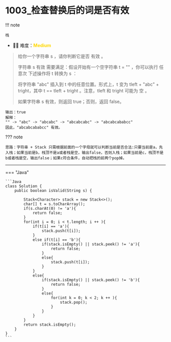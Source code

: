 # 1003_检查替换后的词是否有效

!!! note
    
    栈

- 🔑🔑 难度：<span style = "color:gold; font-weight:bold">Medium</span>



> 给你一个字符串 s ，请你判断它是否 有效 。
> 
> 字符串 s 有效 需要满足：假设开始有一个空字符串 t = "" ，你可以执行 任意次 下述操作将 t 转换为 s ：
> 
> 将字符串 "abc" 插入到 t 中的任意位置。形式上，t 变为 tleft + "abc" + tright，其中 t == tleft + tright 。注意，tleft 和 tright 可能为 空 。
> 
> 如果字符串 s 有效，则返回 true；否则，返回 false。



```
输出：true
解释：
"" -> "abc" -> "abcabc" -> "abcabcabc" -> "abcabcababcc"
因此，"abcabcababcc" 有效。
```


??? note
    
    思路：字符串 + Stack 只需根据前面的一个字母就可以判断当前是否合法:只要当前是a，先入栈；如果当前是b，栈顶不是a或者栈是空，输出false，否则入栈；如果当前是c，栈顶不是b或者栈是空，输出false；如果c符合条件，自动把栈的前两个pop掉。

--------

=== "Java"

    ```Java
    class Solution {
        public boolean isValid(String s) {
            
            Stack<Character> stack = new Stack<>();
            char[] t = s.toCharArray();
            if(s.charAt(0) != 'a'){
                return false;
            }
            for(int i = 0; i < t.length; i ++ ){
                if(t[i] == 'a'){
                    stack.push(t[i]);
                }
                else if(t[i] == 'b'){
                    if(stack.isEmpty() || stack.peek() != 'a'){
                        return false;
                    }
                    else{
                        stack.push(t[i]);
                    }
                }
                else{
                    if(stack.isEmpty() || stack.peek() != 'b'){
                        return false;
                    }
                    else{
                        for(int k = 0; k < 2; k ++ ){
                            stack.pop();
                        }
                    }
                }
            }
            return stack.isEmpty();
        }
    }
    ```

